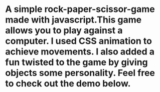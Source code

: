 # A simple rock-paper-scissor-game made with javascript.This game allows you to play against a computer. I used CSS animation to achieve movements. I also added a fun twisted to the game by giving objects some personality. Feel free to check out the demo below.  

